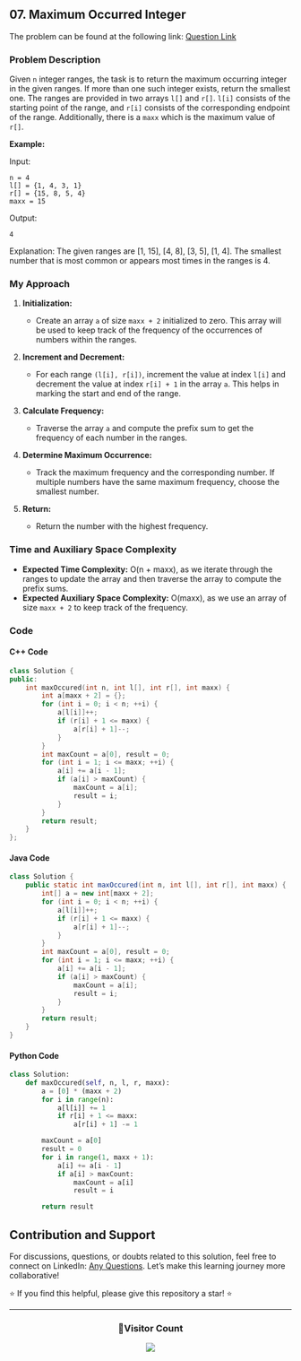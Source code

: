 ## 07. Maximum Occurred Integer

The problem can be found at the following link: [Question Link](https://www.geeksforgeeks.org/problems/maximum-occured-integer4602/1)

### Problem Description

Given `n` integer ranges, the task is to return the maximum occurring integer in the given ranges. If more than one such integer exists, return the smallest one. The ranges are provided in two arrays `l[]` and `r[]`. `l[i]` consists of the starting point of the range, and `r[i]` consists of the corresponding endpoint of the range. Additionally, there is a `maxx` which is the maximum value of `r[]`.

**Example:**

Input:

```
n = 4
l[] = {1, 4, 3, 1}
r[] = {15, 8, 5, 4}
maxx = 15
```

Output:

```
4
```

Explanation:
The given ranges are [1, 15], [4, 8], [3, 5], [1, 4]. The smallest number that is most common or appears most times in the ranges is 4.

### My Approach

1. **Initialization:**

   - Create an array `a` of size `maxx + 2` initialized to zero. This array will be used to keep track of the frequency of the occurrences of numbers within the ranges.

2. **Increment and Decrement:**
   - For each range `(l[i], r[i])`, increment the value at index `l[i]` and decrement the value at index `r[i] + 1` in the array `a`. This helps in marking the start and end of the range.
3. **Calculate Frequency:**
   - Traverse the array `a` and compute the prefix sum to get the frequency of each number in the ranges.
4. **Determine Maximum Occurrence:**

   - Track the maximum frequency and the corresponding number. If multiple numbers have the same maximum frequency, choose the smallest number.

5. **Return:**
   - Return the number with the highest frequency.

### Time and Auxiliary Space Complexity

- **Expected Time Complexity:** O(n + maxx), as we iterate through the ranges to update the array and then traverse the array to compute the prefix sums.
- **Expected Auxiliary Space Complexity:** O(maxx), as we use an array of size `maxx + 2` to keep track of the frequency.

### Code

#### C++ Code

```cpp
class Solution {
public:
    int maxOccured(int n, int l[], int r[], int maxx) {
        int a[maxx + 2] = {};
        for (int i = 0; i < n; ++i) {
            a[l[i]]++;
            if (r[i] + 1 <= maxx) {
                a[r[i] + 1]--;
            }
        }
        int maxCount = a[0], result = 0;
        for (int i = 1; i <= maxx; ++i) {
            a[i] += a[i - 1];
            if (a[i] > maxCount) {
                maxCount = a[i];
                result = i;
            }
        }
        return result;
    }
};
```

#### Java Code

```java
class Solution {
    public static int maxOccured(int n, int l[], int r[], int maxx) {
        int[] a = new int[maxx + 2];
        for (int i = 0; i < n; ++i) {
            a[l[i]]++;
            if (r[i] + 1 <= maxx) {
                a[r[i] + 1]--;
            }
        }
        int maxCount = a[0], result = 0;
        for (int i = 1; i <= maxx; ++i) {
            a[i] += a[i - 1];
            if (a[i] > maxCount) {
                maxCount = a[i];
                result = i;
            }
        }
        return result;
    }
}
```

#### Python Code

```python
class Solution:
    def maxOccured(self, n, l, r, maxx):
        a = [0] * (maxx + 2)
        for i in range(n):
            a[l[i]] += 1
            if r[i] + 1 <= maxx:
                a[r[i] + 1] -= 1

        maxCount = a[0]
        result = 0
        for i in range(1, maxx + 1):
            a[i] += a[i - 1]
            if a[i] > maxCount:
                maxCount = a[i]
                result = i

        return result
```

## Contribution and Support

For discussions, questions, or doubts related to this solution, feel free to connect on LinkedIn: [Any Questions](https://www.linkedin.com/in/patel-hetkumar-sandipbhai-8b110525a/). Let’s make this learning journey more collaborative!

⭐ If you find this helpful, please give this repository a star! ⭐

---

<div align="center">
  <h3><b>📍Visitor Count</b></h3>
</div>

<p align="center">
  <img src="https://visitor-badge.laobi.icu/badge?page_id=Hunterdii.GeeksforGeeks-POTD" />
</p>
